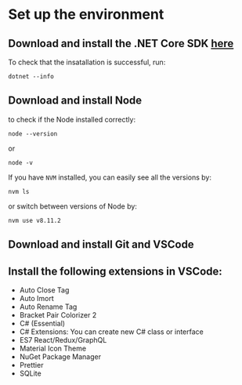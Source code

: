 # Set up the environment
## Download and install the .NET Core SDK [here](https://dotnet.microsoft.com/download/dotnet-core)
To check that the insatallation is successful, run:
```Dos
dotnet --info
``` 
## Download and install Node
to check if the Node installed correctly:
```Dos
node --version
```
or
```Dos
node -v
```
If you have `NVM` installed, you can easily see all the versions by:
```Dos
nvm ls
```
or switch between versions of Node by:
```Dos
nvm use v8.11.2
```
## Download and install Git and VSCode
## Install the following extensions in VSCode:
* Auto Close Tag
* Auto Imort
* Auto Rename Tag
* Bracket Pair Colorizer 2
* C# (Essential)
* C# Extensions: You can create new C# class or interface
* ES7 React/Redux/GraphQL
* Material Icon Theme
* NuGet Package Manager
* Prettier
* SQLite
